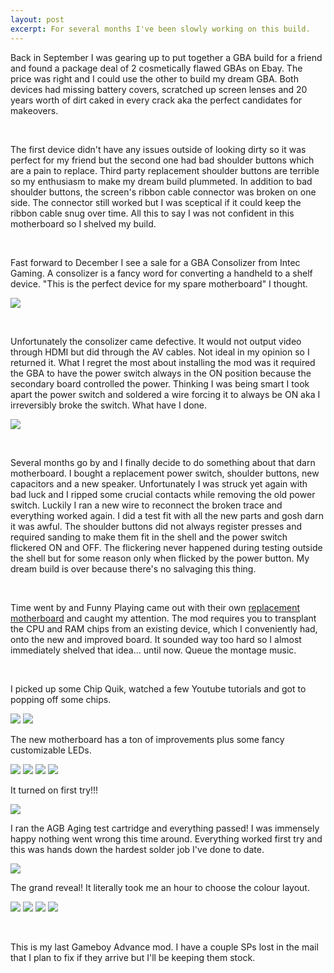 ```yaml
---
layout: post
excerpt: For several months I've been slowly working on this build.
---
```


Back in September I was gearing up to put together a GBA build for a friend and found a package deal of 2 cosmetically flawed GBAs on Ebay. The price was right and I could use the other to build my dream GBA. Both devices had missing battery covers, scratched up screen lenses and 20 years worth of dirt caked in every crack aka the perfect candidates for makeovers. 

<br>

The first device didn't have any issues outside of looking dirty so it was perfect for my friend but the second one had bad shoulder buttons which are a pain to replace. Third party replacement shoulder buttons are terrible so my enthusiasm to make my dream build plummeted. In addition to bad shoulder buttons, the screen's ribbon cable connector was broken on one side. The connector still worked but I was sceptical if it could keep the ribbon cable snug over time. All this to say I was not confident in this motherboard so I shelved my build.

<br>

Fast forward to December I see a sale for a GBA Consolizer from Intec Gaming. A consolizer is a fancy word for converting a handheld to a shelf device. "This is the perfect device for my spare motherboard" I thought.

![](/assets/images/2023-05-26-my-final-gameboy-build/1.jpg)

<br>

Unfortunately the consolizer came defective. It would not output video through HDMI but did through the AV cables. Not ideal in my opinion so I returned it. What I regret the most about installing the mod was it required the GBA to have the power switch always in the ON position because the secondary board controlled the power. Thinking I was being smart I took apart the power switch and soldered a wire forcing it to always be ON aka I irreversibly broke the switch. What have I done.

![](/assets/images/2023-05-26-my-final-gameboy-build/2.jpeg)

<br>

Several months go by and I finally decide to do something about that darn motherboard. I bought a replacement power switch, shoulder buttons, new capacitors and a new speaker. Unfortunately I was struck yet again with bad luck and I ripped some crucial contacts while removing the old power switch. Luckily I ran a new wire to reconnect the broken trace and everything worked again. I did a test fit with all the new parts and gosh darn it was awful. The shoulder buttons did not always register presses and required sanding to make them fit in the shell and the power switch flickered ON and OFF. The flickering never happened during testing outside the shell but for some reason only when flicked by the power button. My dream build is over because there's no salvaging this thing.

<br>

Time went by and Funny Playing came out with their own [replacement motherboard](https://funnyplaying.com/products/gba-custom-upgraded-motherboard-replacement) and caught my attention. The mod requires you to transplant the CPU and RAM chips from an existing device, which I conveniently had, onto the new and improved board. It sounded way too hard so I almost immediately shelved that idea... until now. Queue the montage music.

<br>

I picked up some Chip Quik, watched a few Youtube tutorials and got to popping off some chips.

![](/assets/images/2023-05-26-my-final-gameboy-build/3.jpeg)
![](/assets/images/2023-05-26-my-final-gameboy-build/4.jpeg)

The new motherboard has a ton of improvements plus some fancy customizable LEDs.

![](/assets/images/2023-05-26-my-final-gameboy-build/5.jpeg)
![](/assets/images/2023-05-26-my-final-gameboy-build/6.jpeg)
![](/assets/images/2023-05-26-my-final-gameboy-build/7.jpeg)
![](/assets/images/2023-05-26-my-final-gameboy-build/8.jpeg)

It turned on first try!!!

![](/assets/images/2023-05-26-my-final-gameboy-build/9.jpeg)

I ran the AGB Aging test cartridge and everything passed! I was immensely happy nothing went wrong this time around. Everything worked first try and this was hands down the hardest solder job I've done to date.

![](/assets/images/2023-05-26-my-final-gameboy-build/10.jpeg)

The grand reveal! It literally took me an hour to choose the colour layout.

![](/assets/images/2023-05-26-my-final-gameboy-build/11.jpeg)
![](/assets/images/2023-05-26-my-final-gameboy-build/12.jpeg)
![](/assets/images/2023-05-26-my-final-gameboy-build/13.jpeg)
![](/assets/images/2023-05-26-my-final-gameboy-build/14.gif)

<br>

This is my last Gameboy Advance mod. I have a couple SPs lost in the mail that I plan to fix if they arrive but I'll be keeping them stock.